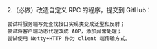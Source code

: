 2.（必做）改造自定义 RPC 的程序，提交到 GitHub：

    尝试将服务端写死查找接口实现类变成泛型和反射；
    尝试将客户端动态代理改成 AOP，添加异常处理；
    尝试使用 Netty+HTTP 作为 client 端传输方式。
